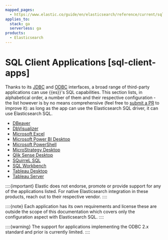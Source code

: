 ```yaml
---
mapped_pages:
  - https://www.elastic.co/guide/en/elasticsearch/reference/current/sql-client-apps.html
applies_to:
  stack: ga
  serverless: ga
products:
  - Elasticsearch
---
```


# SQL Client Applications [sql-client-apps]

Thanks to its [JDBC](sql-jdbc.md) and [ODBC](sql-odbc.md) interfaces, a broad range of third-party applications can use {{es}}'s SQL capabilities. This section lists, in alphabetical order, a number of them and their respective configuration - the list however is by no means comprehensive (feel free to [submit a PR](https://www.elastic.co/blog/art-of-pull-request) to improve it): as long as the app can use the Elasticsearch SQL driver, it can use Elasticsearch SQL.

* [DBeaver](sql-client-apps-dbeaver.md)
* [DbVisualizer](sql-client-apps-dbvis.md)
* [Microsoft Excel](sql-client-apps-excel.md)
* [Microsoft Power BI Desktop](sql-client-apps-powerbi.md)
* [Microsoft PowerShell](sql-client-apps-ps1.md)
* [MicroStrategy Desktop](sql-client-apps-microstrat.md)
* [Qlik Sense Desktop](sql-client-apps-qlik.md)
* [SQuirreL SQL](sql-client-apps-squirrel.md)
* [SQL Workbench](sql-client-apps-workbench.md)
* [Tableau Desktop](sql-client-apps-tableau-desktop.md)
* [Tableau Server](sql-client-apps-tableau-server.md)

::::{important} 
Elastic does not endorse, promote or provide support for any of the applications listed. For native Elasticsearch integration in these products, reach out to their respective vendor.
::::


::::{note} 
Each application has its own requirements and license these are outside the scope of this documentation which covers only the configuration aspect with Elasticsearch SQL.
::::


::::{warning} 
The support for applications implementing the ODBC 2.x standard and prior is currently limited.
::::













